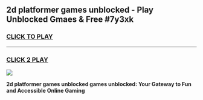 
## 2d platformer games unblocked - Play Unblocked Gmaes & Free #7y3xk
<h3>
<a href="https://news.freeplayer.one?title=2d_platformer_games_unblocked&ref=03M">CLICK TO PLAY</a></h3>
<hr>

<h3>
<a href="https://news.freeplayer.one?title=2d_platformer_games_unblocked&ref=03M">CLICK 2 PLAY</a>
  
</h3>

<a href="https://news.freeplayer.one?title=2d_platformer_games_unblocked&ref=03M"><img src="https://clearcache.store/games.png"></a>


**2d platformer games unblocked games unblocked: Your Gateway to Fun and Accessible Online Gaming**
